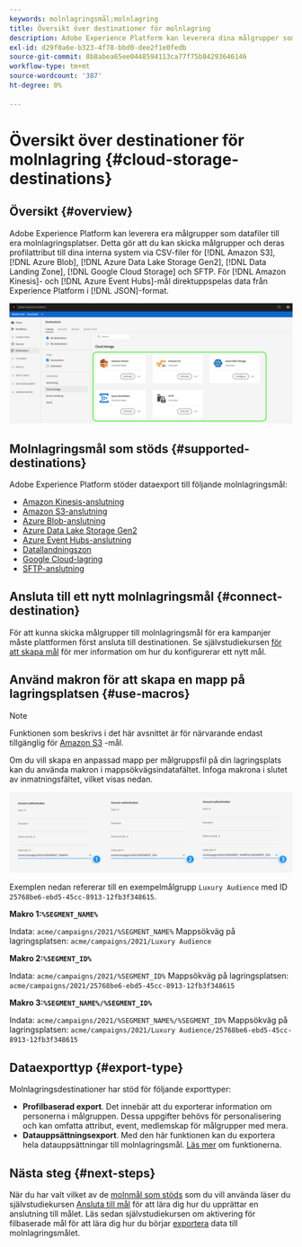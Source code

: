 ```yaml
---
keywords: molnlagringsmål;molnlagring
title: Översikt över destinationer för molnlagring
description: Adobe Experience Platform kan leverera dina målgrupper som datafiler till dina lagringsplatser i Amazon S3, AWS Kinesis, Azure Event Hubs eller SFTP.
exl-id: d29f0a6e-b323-4f78-bbd0-dee2f1e0fedb
source-git-commit: 8b8abea65ee0448594113ca77f75b84293646146
workflow-type: tm+mt
source-wordcount: '387'
ht-degree: 0%

---
```


# Översikt över destinationer för molnlagring {#cloud-storage-destinations}

## Översikt {#overview}

Adobe Experience Platform kan leverera era målgrupper som datafiler till era molnlagringsplatser. Detta gör att du kan skicka målgrupper och deras profilattribut till dina interna system via CSV-filer för [!DNL Amazon S3], [!DNL Azure Blob], [!DNL Azure Data Lake Storage Gen2], [!DNL Data Landing Zone], [!DNL Google Cloud Storage] och SFTP. För [!DNL Amazon Kinesis]- och [!DNL Azure Event Hubs]-mål direktuppspelas data från Experience Platform i [!DNL JSON]-format.

![Adobe molnlagringsmål](../../assets/catalog/cloud-storage/cloud-storage-destinations.png)

## Molnlagringsmål som stöds {#supported-destinations}

Adobe Experience Platform stöder dataexport till följande molnlagringsmål:

* [Amazon Kinesis-anslutning](amazon-kinesis.md)
* [Amazon S3-anslutning](amazon-s3.md)
* [Azure Blob-anslutning](azure-blob.md)
* [Azure Data Lake Storage Gen2](adls-gen2.md)
* [Azure Event Hubs-anslutning](azure-event-hubs.md)
* [Datallandningszon](data-landing-zone.md)
* [Google Cloud-lagring](google-cloud-storage.md)
* [SFTP-anslutning](sftp.md)

## Ansluta till ett nytt molnlagringsmål {#connect-destination}

För att kunna skicka målgrupper till molnlagringsmål för era kampanjer måste plattformen först ansluta till destinationen. Se självstudiekursen [för att skapa mål](../../ui/connect-destination.md) för mer information om hur du konfigurerar ett nytt mål.


## Använd makron för att skapa en mapp på lagringsplatsen {#use-macros}

>[!NOTE]
>
> Funktionen som beskrivs i det här avsnittet är för närvarande endast tillgänglig för [Amazon S3](amazon-s3.md) -mål.

Om du vill skapa en anpassad mapp per målgruppsfil på din lagringsplats kan du använda makron i mappsökvägsindatafältet. Infoga makrona i slutet av inmatningsfältet, vilket visas nedan.

![Använda makron för att skapa en mapp i ditt lagringsutrymme](../../assets/catalog/cloud-storage/workflow/macros-folder-path.png)

Exemplen nedan refererar till en exempelmålgrupp `Luxury Audience` med ID `25768be6-ebd5-45cc-8913-12fb3f348615`.

**Makro 1:`%SEGMENT_NAME%`**

Indata: `acme/campaigns/2021/%SEGMENT_NAME%`
Mappsökväg på lagringsplatsen: `acme/campaigns/2021/Luxury Audience`

**Makro 2:`%SEGMENT_ID%`**

Indata: `acme/campaigns/2021/%SEGMENT_ID%`
Mappsökväg på lagringsplatsen: `acme/campaigns/2021/25768be6-ebd5-45cc-8913-12fb3f348615`

**Makro 3:`%SEGMENT_NAME%/%SEGMENT_ID%`**

Indata: `acme/campaigns/2021/%SEGMENT_NAME%/%SEGMENT_ID%`
Mappsökväg på lagringsplatsen: `acme/campaigns/2021/Luxury Audience/25768be6-ebd5-45cc-8913-12fb3f348615`

## Dataexporttyp {#export-type}

Molnlagringsdestinationer har stöd för följande exporttyper:
* **Profilbaserad export**. Det innebär att du exporterar information om personerna i målgruppen. Dessa uppgifter behövs för personalisering och kan omfatta attribut, event, medlemskap för målgrupper med mera.
* **Datauppsättningsexport**. Med den här funktionen kan du exportera hela datauppsättningar till molnlagringsmål. [Läs mer](/help/destinations/ui/export-datasets.md) om funktionerna.

## Nästa steg {#next-steps}

När du har valt vilket av de [molnmål som stöds](#supported-destinations) som du vill använda läser du självstudiekursen [Ansluta till mål](/help/destinations/ui/connect-destination.md) för att lära dig hur du upprättar en anslutning till målet. Läs sedan självstudiekursen om aktivering för filbaserade mål för att lära dig hur du börjar [exportera](/help/destinations/ui/activate-batch-profile-destinations.md) data till molnlagringsmålet.
